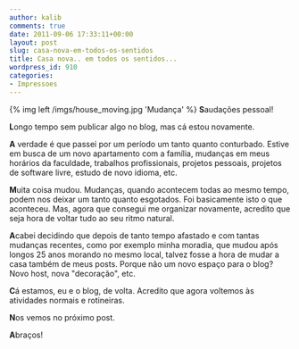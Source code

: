 ```yaml
---
author: kalib
comments: true
date: 2011-09-06 17:33:11+00:00
layout: post
slug: casa-nova-em-todos-os-sentidos
title: Casa nova.. em todos os sentidos...
wordpress_id: 910
categories:
- Impressoes
---
```

{% img left /imgs/house_moving.jpg 'Mudança' %}
**S**audações pessoal!

**L**ongo tempo sem publicar algo no blog, mas cá estou novamente.

**A** verdade é que passei por um período um tanto quanto conturbado. Estive em busca de um novo apartamento com a família, mudanças em meus horários da faculdade, trabalhos profissionais, projetos pessoais, projetos de software livre, estudo de novo idioma, etc.

**M**uita coisa mudou. Mudanças, quando acontecem todas ao mesmo tempo, podem nos deixar um tanto quanto esgotados. Foi basicamente isto o que aconteceu. Mas, agora que consegui me organizar novamente, acredito que seja hora de voltar tudo ao seu ritmo natural.

**A**cabei decidindo que depois de tanto tempo afastado e com tantas mudanças recentes, como por exemplo minha moradia, que mudou após longos 25 anos morando no mesmo local, talvez fosse a hora de mudar a casa também de meus posts. Porque não um novo espaço para o blog? Novo host, nova "decoração", etc.

**C**á estamos, eu e o blog, de volta. Acredito que agora voltemos às atividades normais e rotineiras.

**N**os vemos no próximo post.

**A**braços!